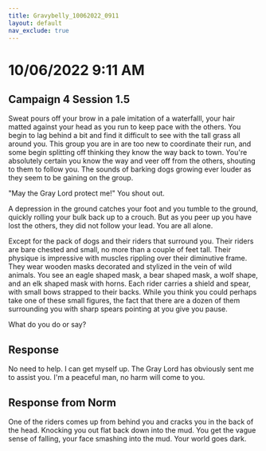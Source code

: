 ```yaml
---
title: Gravybelly_10062022_0911
layout: default
nav_exclude: true
---
```


# 10/06/2022 9:11 AM
## Campaign 4 Session 1.5

Sweat pours off your brow in a pale imitation of a waterfalll, your hair matted against your head as you run to keep pace with the others.  You begin to lag behind a bit and find it difficult to see with the tall grass all around you.  This group you are in are too new to coordinate their run, and some begin splitting off thinking they know the way back to town.  You're absolutely certain you know the way and veer off from the others, shouting to them to follow you.  The sounds of barking dogs growing ever louder as they seem to be gaining on the group.

"May the Gray Lord protect me!"  You shout out.

A depression in the ground catches your foot and you tumble to the ground, quickly rolling your bulk back up to a crouch.  But as you peer up you have lost the others, they did not follow your lead.  You are all alone.

Except for the pack of dogs and their riders that surround you.  Their riders are bare chested and small, no more than a couple of feet tall.  Their physique is impressive with muscles rippling over their diminutive frame.  They wear wooden masks decorated and stylized in the vein of wild animals.   You see an eagle shaped mask, a bear shaped mask, a wolf shape, and an elk shaped mask with horns.  Each rider carries a shield and spear, with small bows strapped to their backs.  While you think you could perhaps take one of these small figures, the fact that there are a dozen of them surrounding you with sharp spears pointing at you give you pause.

What do you do or say?

## Response
No need to help. I can get myself up. The Gray Lord has obviously sent me to assist you. I'm a peaceful man, no harm will come to you.

## Response from Norm
One of the riders comes up from behind you and cracks you in the back of the head.  Knocking you out flat back down into the mud.  You get the vague sense of falling, your face smashing into the mud. Your world goes dark.